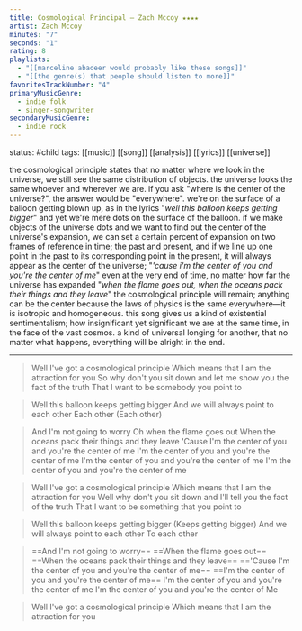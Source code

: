 ```yaml
---
title: Cosmological Principal — Zach Mccoy ★★★★
artist: Zach Mccoy
minutes: "7"
seconds: "1"
rating: 8
playlists:
  - "[[marceline abadeer would probably like these songs]]"
  - "[[the genre(s) that people should listen to more]]"
favoritesTrackNumber: "4"
primaryMusicGenre:
  - indie folk
  - singer-songwriter
secondaryMusicGenre:
  - indie rock
---
```

status: #child 
tags: [[music]] [[song]] [[analysis]] [[lyrics]] [[universe]] 

the cosmological principle states that no matter where we look in the universe, we still see the same distribution of objects. the universe looks the same whoever and wherever we are. if you ask "where is the center of the universe?", the answer would be "everywhere". we're on the surface of a balloon getting blown up, as in the lyrics "*well this balloon keeps getting bigger*" and yet we're mere dots on the surface of the balloon. if we make objects of the universe dots and we want to find out the center of the universe's expansion, we can set a certain percent of expansion on two frames of reference in time; the past and present, and if we line up one point in the past to its corresponding point in the present, it will always appear as the center of the universe; "*'cause i'm the center of you and you're the center of me*" even at the very end of time, no matter how far the universe has expanded "*when the flame goes out, when the oceans pack their things and they leave*" the cosmological principle will remain; anything can be the center because the laws of physics is the same everywhere—it is isotropic and homogeneous. this song gives us a kind of existential sentimentalism; how insignificant yet significant we are at the same time, in the face of the vast cosmos. a kind of universal longing for another, that no matter what happens, everything will be alright in the end.

---

>Well I've got a cosmological principle
>Which means that I am the attraction for you
>So why don't you sit down and let me show you the fact of the truth
>That I want to be somebody you point to

>Well this balloon keeps getting bigger
>And we will always point to each other
>Each other
>(Each other)

>And I'm not going to worry
>Oh when the flame goes out
>When the oceans pack their things and they leave
>'Cause I'm the center of you and you're the center of me
>I'm the center of you and you're the center of me
>I'm the center of you and you're the center of me
>I'm the center of you and you're the center of me

>Well I've got a cosmological principle
>Which means that I am the attraction for you
>Well why don't you sit down and I'll tell you the fact of the truth
>That I want to be something that you point to

>Well this balloon keeps getting bigger
>(Keeps getting bigger)
>And we will always point to each other
>To each other

>==And I'm not going to worry==
>==When the flame goes out==
>==When the oceans pack their things and they leave==
>=='Cause I'm the center of you and you're the center of me==
>==I'm the center of you and you're the center of me==
>I'm the center of you and you're the center of me
>I'm the center of you and you're the center of
>Me

>Well I've got a cosmological principle
>Which means that I am the attraction for you
